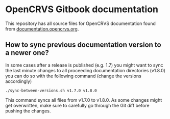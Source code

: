 # OpenCRVS Gitbook documentation

This repository has all source files for OpenCRVS documentation found from [documentation.opencrvs.org](https://documentation.opencrvs.org/).

## How to sync previous documentation version to a newer one?

In some cases after a release is published (e.g. 1.7) you might want to sync the last minute changes to all proceeding documentation directories (v1.8.0) you can do so with the following command (change the versions accordingly)

```
./sync-between-versions.sh v1.7.0 v1.8.0
```

This command syncs all files from v1.7.0 to v1.8.0. As some changes might get overwritten, make sure to carefully go through the Git diff before pushing the changes.